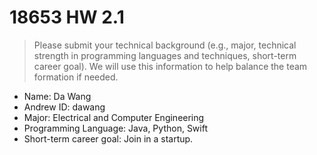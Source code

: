 # 18653 HW 2.1

> Please submit your technical background (e.g., major, technical strength in programming languages and techniques, short-term career goal). We will use this information to help balance the team formation if needed. 

+ Name: Da Wang
+ Andrew ID: dawang
+ Major: Electrical and Computer Engineering
+ Programming Language: Java, Python, Swift
+ Short-term career goal: Join in a startup.


